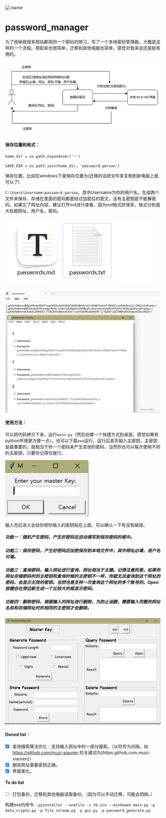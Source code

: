 ![:name](https://moe-counter.glitch.me/get/@password_manager?theme=rule34)

# password_manager
为了改掉我很多网站都用同一个密码的陋习，写了一个本地密码管理器，大概是这样的一个流程。用起来也很简单，迁移到其他电脑也简单，感觉对我来说还是挺有用的。

![](img_src/img_3.png)

#### 保存位置和格式：

`home_dir = os.path.expanduser('~')`

`SAVE_DIR = os.path.join(home_dir, 'password_person')`

保存位置，比如在windows下面保存位置为(迁移的话把文件夹复制到新电脑上就可以了)

`C:\Users\Username\password_person`。其中Username为你的用户名。生成两个文件来保存，存储在里面的密码都是经过加密后的密文，没有主密钥是不能解密的。如果忘了网址内容，建议打开md进行查看，因为md格式好很多。格式分别是大标题网址，用户名，密码。

![](img_src/img_1.png)

![](img_src/img_2.png)



#### 使用方法：

可以把代码拷贝下来，运行`main.py`（然后创建一个快捷方式到桌面，感觉如果有python环境更方便一点）。也可以下载`exe`运行。运行后首先输入主密钥，主密钥是最重要的，就相当于你一个密码来产生其他的密码，当然你也可以每次使用不同的主密钥，只要你记得住就行。

![](img_src/img_4.png)

输入完后进入会给你把你输入的密钥贴在上面，可以确认一下有没有输错。

##### 功能一：随机产生密码，产生好密码后自动填写到保存密码的框中。

##### 功能二：保存密码，产生好密码后加密保存到本地文件中，其中网址必填，用户名可填。

##### 功能三：查询密码，输入网址进行查询，网址相当于主键。记得注意的是，如果你网址存储密码时的主密钥和查询时候的主密钥不一样，你就无法查询到这个网址的密码，会显示无效的密钥。当然也是支持一次查询这个网址的多个账号的。Open按键会在旁边新生成一个比较大的框显示密码。

##### 功能四：删除密码，根据输入的网址进行删除，为防止误删，需要输入完整的网址名和和存储网址时的相同的主密钥才会删除。

![](img_src/img_5.png)


#### Doned list：

- [x] 查询搜索算法优化：支持输入网址中的一部分搜索。（以符号为间隔，如 https://github.com/muzi-xiaoren 的关键词为{https,github,com,muzi-xiaoren}）
- [x] 删除网址需要密钥正确。
- [x] 界面美化。

#### To do list
- [ ] 打包备份，迁移到其他电脑读取备份。（因为可以手动迁移，可能会鸽掉。）

构建exe的命令：`pyinstaller --onefile -i tb.ico --windowed main.py -p data_crypto.py -p file_stream.py -p gui.py -p password_generate.py`
